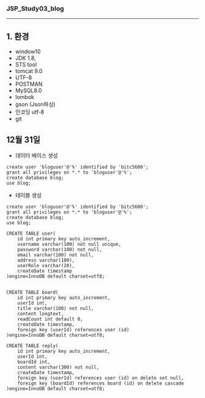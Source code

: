 ### JSP_Study03_blog
----------------------------------

## 1. 환경
- window10
- JDK 1.8,
- STS tool
- tomcat 9.0
- UTF-8
- POSTMAN
- MySQL8.0
- lombok
- gson (Json파싱)
- 인코딩 utf-8
- git


## 12월 31일 
- 데이터 베이스 생성

``` MySQL
create user 'bloguser'@'%' identified by 'bitc5600';
grant all privileges on *.* to 'bloguser'@'%';
create database blog;
use blog;
```

- 테이블 생성

``` MySQL
create user 'bloguser'@'%' identified by 'bitc5600';
grant all privileges on *.* to 'bloguser'@'%';
create database blog;
use blog;

CREATE TABLE user(
    id int primary key auto_increment,
    username varchar(100) not null unique,
    password varchar(100) not null,
    email varchar(100) not null,
    address varchar(100),
    userRole varchar(20),
    createDate timestamp
)engine=InnoDB default charset=utf8;


CREATE TABLE board(
    id int primary key auto_increment,
    userId int,
    title varchar(100) not null,
    content longtext,
    readCount int default 0,
    createDate timestamp,
    foreign key (userId) references user (id)
)engine=InnoDB default charset=utf8;

CREATE TABLE reply(
    id int primary key auto_increment,
    userId int,
    boardId int,
    content varchar(300) not null,
    createDate timestamp,
    foreign key (userId) references user (id) on delete set null,
    foreign key (boardId) references board (id) on delete cascade
)engine=InnoDB default charset=utf8;

```

